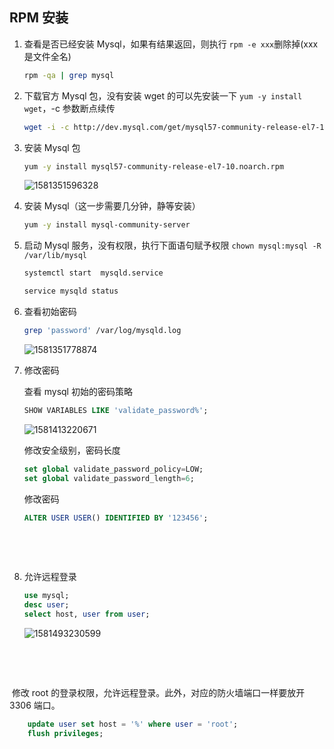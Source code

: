 ## RPM 安装

1. 查看是否已经安装 Mysql，如果有结果返回，则执行 `rpm -e xxx`删除掉(xxx 是文件全名)

   ```sh {1}
   rpm -qa | grep mysql
   ```


  2. 下载官方 Mysql 包，没有安装 wget 的可以先安装一下 `yum -y install wget`，-c 参数断点续传

     ```sh
     wget -i -c http://dev.mysql.com/get/mysql57-community-release-el7-10.noarch.rpm
     ```

  3. 安装 Mysql 包

     ```sh
     yum -y install mysql57-community-release-el7-10.noarch.rpm
     ```

     ![1581351596328](https://i.loli.net/2020/02/25/kfTJyGu618LAZFq.png)

4. 安装 Mysql（这一步需要几分钟，静等安装）

   ```sh
   yum -y install mysql-community-server
   ```

5. 启动 Mysql 服务，没有权限，执行下面语句赋予权限 `chown mysql:mysql -R /var/lib/mysql`

   ```sh
   systemctl start  mysqld.service
   ```

   ```sh
   service mysqld status
   ```

  6. 查看初始密码

     ```sh
     grep 'password' /var/log/mysqld.log
     ```

     ![1581351778874](https://i.loli.net/2020/02/25/DLh2O8YoJHTQf3y.png)

  7. 修改密码

     查看 mysql 初始的密码策略

     ```sql
     SHOW VARIABLES LIKE 'validate_password%'; 
     ```

     ![1581413220671](https://i.loli.net/2020/02/25/hcKAFsg8DI5HOtl.png)

      修改安全级别，密码长度
     	

     ```sql
     set global validate_password_policy=LOW;
     set global validate_password_length=6;
     ```

     修改密码

     ```sql
     ALTER USER USER() IDENTIFIED BY '123456';
     ```

     


​	

​	

   8. 允许远程登录

      ```sql
      use mysql;
      desc user;
      select host, user from user;
      ```

      ![1581493230599](https://i.loli.net/2020/02/25/NriRopsdCkJ25X6.png)

​	

​	

​       修改 root 的登录权限，允许远程登录。此外，对应的防火墙端口一样要放开 3306 端口。

```sql
    update user set host = '%' where user = 'root';
    flush privileges;
```

